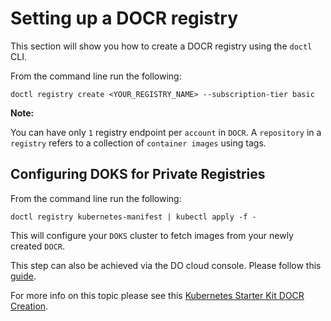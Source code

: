 # Setting up a DOCR registry

This section will show you how to create a DOCR registry using the `doctl` CLI.

From the command line run the following:

```shell
doctl registry create <YOUR_REGISTRY_NAME> --subscription-tier basic
```

**Note:**

You can have only `1` registry endpoint per `account` in `DOCR`. A `repository` in a `registry` refers to a collection of `container images` using tags.

## Configuring DOKS for Private Registries

From the command line run the following:

```shell
doctl registry kubernetes-manifest | kubectl apply -f -
```

This will configure your `DOKS` cluster to fetch images from your newly created `DOCR`.

This step can also be achieved via the DO cloud console. Please follow this [guide](https://docs.digitalocean.com/products/container-registry/how-to/use-registry-docker-kubernetes/#kubernetes-integration).

For more info on this topic please see this [Kubernetes Starter Kit DOCR Creation](https://github.com/digitalocean/Kubernetes-Starter-Kit-Developers/tree/main/02-setup-DOCR).
